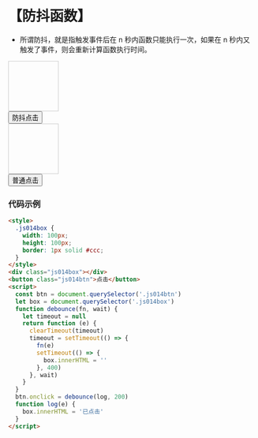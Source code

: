 # 【防抖函数】

- 所谓防抖，就是指触发事件后在 n 秒内函数只能执行一次，如果在 n 秒内又触发了事件，则会重新计算函数执行时间。

<style>
    .js014box {
        width: 100px;
        height: 100px;
        border: 1px solid #ccc;
    }
    .js014box1 {
        width: 100px;
        height: 100px;
        border: 1px solid #ccc;
    }
</style>
<div class="js014box"></div>
<button class="js014btn">防抖点击</button>
<script>
    const btn = document.querySelector('.js014btn')
    let box = document.querySelector('.js014box')
    function debounce(fn, wait) {
        let timeout = null
        return function (e) {
            clearTimeout(timeout)
            timeout = setTimeout(() => {
                fn(e)
                setTimeout(() => {
                    box.innerHTML = ''
                },400)
            }, wait)
        }
    }
    btn.onclick = debounce(log, 200)
    function log(e) {
        box.innerHTML = '已点击'
    }
</script>

<div class="js014box1"></div>
<button class="js014btn1">普通点击</button>
<script>
    const btn1 = document.querySelector('.js014btn1')
    let box1 = document.querySelector('.js014box1')
    btn1.onclick = log
    function log(e) {
        box1.innerHTML += '已点击'
        setTimeout(() => {
            box1.innerHTML = ''
        },400)
    }
</script>

### 代码示例

```html
<style>
  .js014box {
    width: 100px;
    height: 100px;
    border: 1px solid #ccc;
  }
</style>
<div class="js014box"></div>
<button class="js014btn">点击</button>
<script>
  const btn = document.querySelector('.js014btn')
  let box = document.querySelector('.js014box')
  function debounce(fn, wait) {
    let timeout = null
    return function (e) {
      clearTimeout(timeout)
      timeout = setTimeout(() => {
        fn(e)
        setTimeout(() => {
          box.innerHTML = ''
        }, 400)
      }, wait)
    }
  }
  btn.onclick = debounce(log, 200)
  function log(e) {
    box.innerHTML = '已点击'
  }
</script>
```
